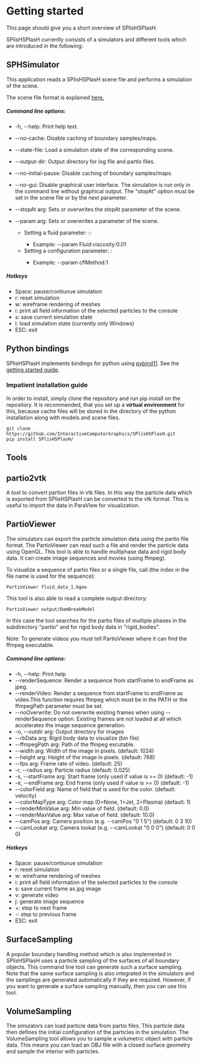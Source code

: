 # Getting started

This page should give you a short overview of SPlisHSPlasH.

SPlisHSPlasH currently consists of a simulators and different tools which are introduced in the following:

## SPHSimulator

This application reads a SPlisHSPlasH scene file and performs a simulation of the scene. 

The scene file format is explained [here.](file_format.md)

##### Command line options:

* -h, --help: Print help text.

* --no-cache: Disable caching of boundary samples/maps.

* --state-file: Load a simulation state of the corresponding scene.

* --output-dir: Output directory for log file and partio files.

* --no-initial-pause: Disable caching of boundary samples/maps.

* --no-gui: Disable graphical user interface. The simulation is run only in the command line without graphical output. The "stopAt" option must be set in the scene file or by the next parameter.

* --stopAt arg: Sets or overwrites the stopAt parameter of the scene.

* --param arg: Sets or overwrites a parameter of the scene.
	- Setting a fluid parameter: <fluid-id>:<parameter-name>:<value>
		- Example: --param Fluid:viscosity:0.01
	- Setting a configuration parameter: <parameter-name>:<value>
		- Example: --param cflMethod:1

##### Hotkeys

* Space: pause/contiunue simulation
* r: reset simulation
* w: wireframe rendering of meshes
* i: print all field information of the selected particles to the console
* s: save current simulation state
* l: load simulation state (currently only Windows)
* ESC: exit

## Python bindings 

SPlisHSPlasH implements bindings for python using [pybind11](https://github.com/pybind/pybind11).
See the [getting started guide](./pysplash/getting_started.md).

### Impatient installation guide

In order to install, simply clone the repository and run pip install on the repository.
It is recommended, that you set up a **virtual environment** for this, because cache files will be stored in the directory of the python installation along with models and scene files.

```shell script
git clone https://github.com/InteractiveComputerGraphics/SPlisHSPlasH.git
pip install SPlisHSPlasH/
```



## Tools

## partio2vtk

A tool to convert partion files in vtk files. In this way the particle data which is exported from SPlisHSPlasH can be converted to the vtk format. This is useful to import the data in ParaView for visualization.

## PartioViewer

The simulators can export the particle simulation data using the partio file format. The PartioViewer can read such a file and render the particle data using OpenGL. This tool is able to handle multiphase data and rigid body data. It can create image sequences and movies (using ffmpeg).

To visualize a sequence of partio files or a single file, call (the index in the file name is used for the sequence): 
```
PartioViewer fluid_data_1.bgeo
```

This tool is also able to read a complete output directory:
```
PartioViewer output/DamBreakModel
```
In this case the tool searches for the partio files of multiple phases in the subdirectory "partio" and for rigid body data in "rigid_bodies".

Note: To generate videos you must tell PartioViewer where it can find the ffmpeg executable.

##### Command line options:

* -h, --help: Print help
* --renderSequence: Render a sequence from startFrame to endFrame as jpeg.
* --renderVideo: Render a sequence from startFrame to endFrame as video.This function requires ffmpeg which must be in the PATH or the ffmpegPath parameter must be set.
* --noOverwrite: Do not overwrite existing frames when using --renderSequence option. Existing frames are not loaded at all which accelerates the image sequence generation.
* -o, --outdir arg: Output directory for images
* --rbData arg: Rigid body data to visualize (bin file)
* --ffmpegPath arg: Path of the ffmpeg excutable.
* --width arg: Width of the image in pixels. (default: 1024)
* --height arg: Height of the image in pixels. (default: 768)
* --fps arg: Frame rate of video. (default: 25)
* -r, --radius arg: Particle radius (default: 0.025)
* -s, --startFrame arg: Start frame (only used if value is >= 0) (default: -1)
* -e, --endFrame arg: End frame (only used if value is >= 0) (default: -1)
* --colorField arg: Name of field that is used for the color. (default: velocity)
* --colorMapType arg: Color map (0=None, 1=Jet, 2=Plasma) (default: 1)
* --renderMinValue arg: Min value of field. (default: 0.0)
* --renderMaxValue arg: Max value of field. (default: 10.0)
* --camPos arg: Camera position (e.g. --camPos "0 1 5") (default: 0 3 10)
* --camLookat arg: Camera lookat (e.g. --camLookat "0 0 0") (default: 0 0 0)

##### Hotkeys

* Space: pause/contiunue simulation
* r: reset simulation
* w: wireframe rendering of meshes
* i: print all field information of the selected particles to the console
* s: save current frame as jpg image
* v: generate video 
* j: generate image sequence
* +: step to next frame
* -: step to previous frame
* ESC: exit


## SurfaceSampling

A popular boundary handling method which is also implemented in SPlisHSPlasH uses a particle sampling of the surfaces of all boundary objects. This command line tool can generate such a surface sampling. Note that the same surface sampling is also integrated in the simulators and the samplings are generated automatically if they are required. However, if you want to generate a surface sampling manually, then you can use this tool. 

## VolumeSampling

The simulators can load particle data from partio files. This particle data then defines the initial configuration of the particles in the simulation. The VolumeSampling tool allows you to sample a volumetric object with particle data. This means you can load an OBJ file with a closed surface geometry and sample the interior with particles. 
